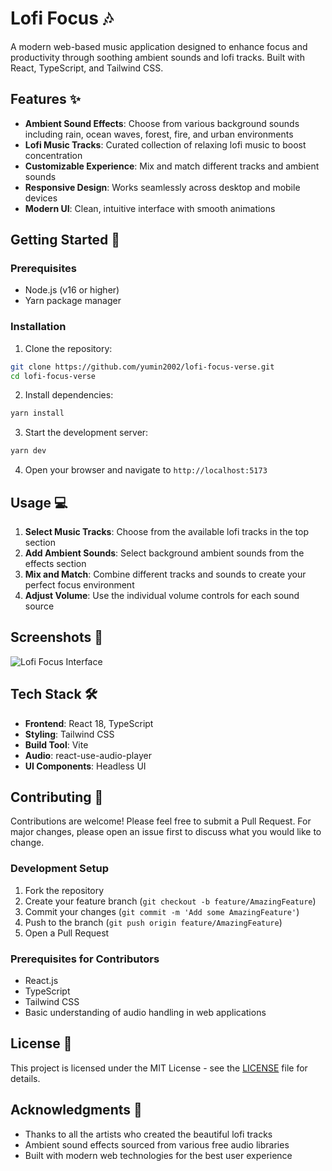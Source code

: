# Lofi Focus 🎶

A modern web-based music application designed to enhance focus and productivity through soothing ambient sounds and lofi tracks. Built with React, TypeScript, and Tailwind CSS.

## Features ✨

- **Ambient Sound Effects**: Choose from various background sounds including rain, ocean waves, forest, fire, and urban environments
- **Lofi Music Tracks**: Curated collection of relaxing lofi music to boost concentration
- **Customizable Experience**: Mix and match different tracks and ambient sounds
- **Responsive Design**: Works seamlessly across desktop and mobile devices
- **Modern UI**: Clean, intuitive interface with smooth animations

## Getting Started 🚀

### Prerequisites

- Node.js (v16 or higher)
- Yarn package manager

### Installation

1. Clone the repository:
```bash
git clone https://github.com/yumin2002/lofi-focus-verse.git
cd lofi-focus-verse
```

2. Install dependencies:
```bash
yarn install
```

3. Start the development server:
```bash
yarn dev
```

4. Open your browser and navigate to `http://localhost:5173`

## Usage 💻

1. **Select Music Tracks**: Choose from the available lofi tracks in the top section
2. **Add Ambient Sounds**: Select background ambient sounds from the effects section
3. **Mix and Match**: Combine different tracks and sounds to create your perfect focus environment
4. **Adjust Volume**: Use the individual volume controls for each sound source

## Screenshots 📸

![Lofi Focus Interface](https://user-images.githubusercontent.com/63268101/224394864-2799543e-e455-46c9-81aa-9d4b61b07675.png)

## Tech Stack 🛠️

- **Frontend**: React 18, TypeScript
- **Styling**: Tailwind CSS
- **Build Tool**: Vite
- **Audio**: react-use-audio-player
- **UI Components**: Headless UI

## Contributing 🤝

Contributions are welcome! Please feel free to submit a Pull Request. For major changes, please open an issue first to discuss what you would like to change.

### Development Setup

1. Fork the repository
2. Create your feature branch (`git checkout -b feature/AmazingFeature`)
3. Commit your changes (`git commit -m 'Add some AmazingFeature'`)
4. Push to the branch (`git push origin feature/AmazingFeature`)
5. Open a Pull Request

### Prerequisites for Contributors

- React.js
- TypeScript
- Tailwind CSS
- Basic understanding of audio handling in web applications

## License 📄

This project is licensed under the MIT License - see the [LICENSE](LICENSE) file for details.

## Acknowledgments 🙏

- Thanks to all the artists who created the beautiful lofi tracks
- Ambient sound effects sourced from various free audio libraries
- Built with modern web technologies for the best user experience